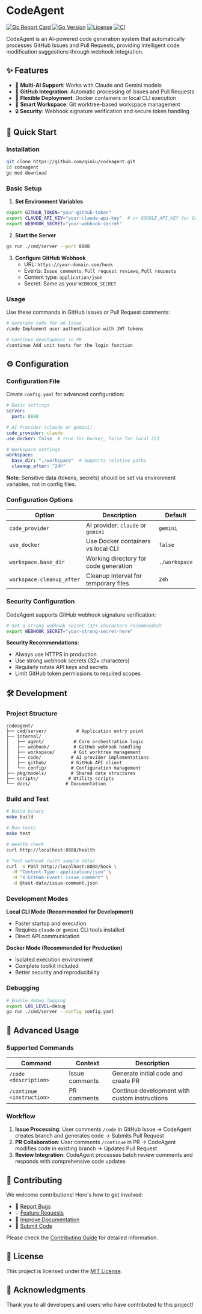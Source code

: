 # CodeAgent

[![Go Report Card](https://goreportcard.com/badge/github.com/qiniu/codeagent)](https://goreportcard.com/report/github.com/qiniu/codeagent)
[![Go Version](https://img.shields.io/github/go-mod/go-version/qiniu/codeagent)](https://go.dev/)
[![License](https://img.shields.io/badge/License-MIT-blue.svg)](LICENSE)
[![CI](https://github.com/qiniu/codeagent/workflows/CI/badge.svg)](https://github.com/qiniu/codeagent/actions)

CodeAgent is an AI-powered code generation system that automatically processes GitHub Issues and Pull Requests, providing intelligent code modification suggestions through webhook integration.

## ✨ Features

- 🤖 **Multi-AI Support**: Works with Claude and Gemini models
- 🔄 **GitHub Integration**: Automatic processing of Issues and Pull Requests  
- 🐳 **Flexible Deployment**: Docker containers or local CLI execution
- 📁 **Smart Workspace**: Git worktree-based workspace management
- 🔒 **Security**: Webhook signature verification and secure token handling

## 🚀 Quick Start

### Installation

```bash
git clone https://github.com/qiniu/codeagent.git
cd codeagent
go mod download
```

### Basic Setup

1. **Set Environment Variables**
```bash
export GITHUB_TOKEN="your-github-token"
export CLAUDE_API_KEY="your-claude-api-key"  # or GOOGLE_API_KEY for Gemini
export WEBHOOK_SECRET="your-webhook-secret"
```

2. **Start the Server**
```bash
go run ./cmd/server --port 8888
```

3. **Configure GitHub Webhook**
   - URL: `https://your-domain.com/hook`
   - Events: `Issue comments`, `Pull request reviews`, `Pull requests`
   - Content type: `application/json`
   - Secret: Same as your `WEBHOOK_SECRET`

### Usage

Use these commands in GitHub Issues or Pull Request comments:

```bash
# Generate code for an Issue
/code Implement user authentication with JWT tokens

# Continue development in PR
/continue Add unit tests for the login function

```

## ⚙️ Configuration

### Configuration File

Create `config.yaml` for advanced configuration:

```yaml
# Basic settings
server:
  port: 8888

# AI Provider (claude or gemini)
code_provider: claude
use_docker: false  # true for Docker, false for local CLI

# Workspace settings
workspace:
  base_dir: "./workspace"  # Supports relative paths
  cleanup_after: "24h"

```

**Note**: Sensitive data (tokens, secrets) should be set via environment variables, not in config files.

### Configuration Options

| Option | Description | Default |
|--------|-------------|---------|
| `code_provider` | AI provider: `claude` or `gemini` | `gemini` |
| `use_docker` | Use Docker containers vs local CLI | `false` |
| `workspace.base_dir` | Working directory for code generation | `./workspace` |
| `workspace.cleanup_after` | Cleanup interval for temporary files | `24h` |

### Security Configuration

CodeAgent supports GitHub webhook signature verification:

```bash
# Set a strong webhook secret (32+ characters recommended)
export WEBHOOK_SECRET="your-strong-secret-here"
```

**Security Recommendations:**
- Always use HTTPS in production
- Use strong webhook secrets (32+ characters)
- Regularly rotate API keys and secrets
- Limit GitHub token permissions to required scopes

## 🛠️ Development

### Project Structure

```
codeagent/
├── cmd/server/           # Application entry point
├── internal/
│   ├── agent/           # Core orchestration logic
│   ├── webhook/         # GitHub webhook handling
│   ├── workspace/       # Git worktree management
│   ├── code/           # AI provider implementations
│   ├── github/         # GitHub API client
│   └── config/         # Configuration management
├── pkg/models/         # Shared data structures
├── scripts/           # Utility scripts
└── docs/             # Documentation
```

### Build and Test

```bash
# Build binary
make build

# Run tests
make test

# Health check
curl http://localhost:8888/health

# Test webhook (with sample data)
curl -X POST http://localhost:8888/hook \
  -H "Content-Type: application/json" \
  -H "X-GitHub-Event: issue_comment" \
  -d @test-data/issue-comment.json
```

### Development Modes

**Local CLI Mode (Recommended for Development)**
- Faster startup and execution
- Requires `claude` or `gemini` CLI tools installed
- Direct API communication

**Docker Mode (Recommended for Production)**
- Isolated execution environment
- Complete toolkit included
- Better security and reproducibility

### Debugging

```bash
# Enable debug logging
export LOG_LEVEL=debug
go run ./cmd/server --config config.yaml
```

## 📖 Advanced Usage

### Supported Commands

| Command | Context | Description |
|---------|---------|-------------|
| `/code <description>` | Issue comments | Generate initial code and create PR |
| `/continue <instruction>` | PR comments | Continue development with custom instructions |

### Workflow

1. **Issue Processing**: User comments `/code` in GitHub Issue → CodeAgent creates branch and generates code → Submits Pull Request
2. **PR Collaboration**: User comments `/continue` in PR → CodeAgent modifies code in existing branch → Updates Pull Request
3. **Review Integration**: CodeAgent processes batch review comments and responds with comprehensive code updates

## 🤝 Contributing

We welcome contributions! Here's how to get involved:

- 🐛 [Report Bugs](https://github.com/qiniu/codeagent/issues/new?template=bug_report.md)
- 💡 [Feature Requests](https://github.com/qiniu/codeagent/issues/new?template=feature_request.md)
- 📝 [Improve Documentation](https://github.com/qiniu/codeagent/issues/new?template=documentation.md)
- 🔧 [Submit Code](CONTRIBUTING.md#code-contributions)

Please check the [Contributing Guide](CONTRIBUTING.md) for detailed information.

## 📄 License

This project is licensed under the [MIT License](LICENSE).

## 🙏 Acknowledgments

Thank you to all developers and users who have contributed to this project!